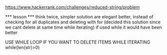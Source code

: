 https://www.hackerrank.com/challenges/reduced-string/problem

*** lesson ***
think twice, simpler solution are elegant better, instead of checking for all duplicates and deleting with for
(decided this solution since we cant delete at same time while iterating)
if used while it would have been better

USE WHILE LOOP IF YOU WANT TO DELETE ITEMS WHILE ITERATING
while(len(str)>0)